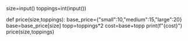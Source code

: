 size=input()
toppings=int(input())

def price(size,toppings):
    base_price={"small":10,"medium":15,"large":20}
    base=base_price[size]
    topp=toppings*2
    cost=base+topp
    print(f"{cost}")
price(size,toppings)
